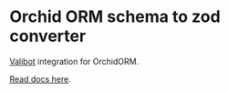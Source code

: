 # Orchid ORM schema to zod converter

[Valibot](https://valibot.dev/) integration for OrchidORM.

[Read docs here](https://orchid-orm.netlify.app/guide/columns-validation-methods.html).
